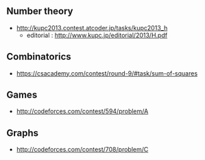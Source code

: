 ## Number theory
- http://kupc2013.contest.atcoder.jp/tasks/kupc2013_h
  - editorial : http://www.kupc.jp/editorial/2013/H.pdf

## Combinatorics
- https://csacademy.com/contest/round-9/#task/sum-of-squares

## Games
- http://codeforces.com/contest/594/problem/A

## Graphs
- http://codeforces.com/contest/708/problem/C

